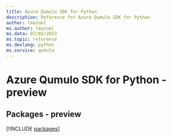 ```yaml
---
title: Azure Qumulo SDK for Python
description: Reference for Azure Qumulo SDK for Python
author: lmazuel
ms.author: lmazuel
ms.data: 07/03/2023
ms.topic: reference
ms.devlang: python
ms.service: qumulo
---
```

# Azure Qumulo SDK for Python - preview
## Packages - preview
[!INCLUDE [packages](qumulo-index.md)]
